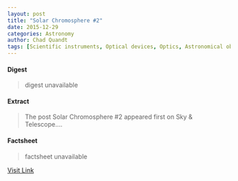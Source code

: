 ```yaml
---
layout: post
title: "Solar Chromosphere #2"
date: 2015-12-29
categories: Astronomy
author: Chad Quandt
tags: [Scientific instruments, Optical devices, Optics, Astronomical observatories, Telescopes, Astronomy, Observational astronomy, Physical sciences, Scientific observation, Outer space, Astronomical instruments, Astronomical imaging, Works about astronomy]
---
```



#### Digest
>digest unavailable

#### Extract
>The post Solar Chromosphere #2 appeared first on Sky &amp; Telescope....

#### Factsheet
>factsheet unavailable

[Visit Link](http://www.skyandtelescope.com/online-gallery/solar-chromosphere-2/)


